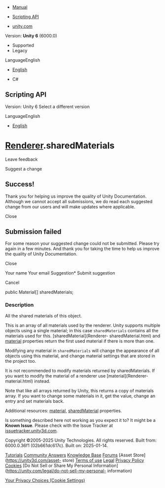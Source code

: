 [ ]()

  * [Manual](../Manual/index.html)
  * [Scripting API](../ScriptReference/index.html)

  * [unity.com](https://unity.com/)

Version: **Unity 6** (6000.0)

  * Supported
  * Legacy

LanguageEnglish

  * [English]()

  * C#

[ ](https://docs.unity3d.com)

## Scripting API

Version: Unity 6 Select a different version

LanguageEnglish

  * [English]()

#  [Renderer](Renderer.html).sharedMaterials

Leave feedback

Suggest a change

## Success!

Thank you for helping us improve the quality of Unity Documentation. Although
we cannot accept all submissions, we do read each suggested change from our
users and will make updates where applicable.

Close

## Submission failed

For some reason your suggested change could not be submitted. Please <a>try
again</a> in a few minutes. And thank you for taking the time to help us
improve the quality of Unity Documentation.

Close

Your name Your email Suggestion* Submit suggestion

Cancel

[ ]()

public Material[] sharedMaterials;

### Description

All the shared materials of this object.

This is an array of all materials used by the renderer. Unity supports
multiple objects using a single material; in this case `sharedMaterials`
contains all the materials used for this. [sharedMaterial](Renderer-
sharedMaterial.html) and [material](Renderer-material.html) properties return
the first used material if there is more than one.  
  
Modifying any material in `sharedMaterials` will change the appearance of all
objects using this material, and change material settings that are stored in
the project too.  
  
It is not recommended to modify materials returned by sharedMaterials. If you
want to modify the material of a renderer use [material](Renderer-
material.html) instead.  
  
Note that like all arrays returned by Unity, this returns a copy of materials
array. If you want to change some materials in it, get the value, change an
entry and set materials back.  
  
Additional resources: [material](Renderer-material.html),
[sharedMaterial](Renderer-sharedMaterial.html) properties.

Is something described here not working as you expect it to? It might be a
**Known Issue**. Please check with the Issue Tracker at
[issuetracker.unity3d.com](https://issuetracker.unity3d.com).

Copyright ©2005-2025 Unity Technologies. All rights reserved. Built from:
6000.0.36f1 (02b661dc617c). Built on: 2025-01-14.

[Tutorials](https://unity3d.com/learn) [Community
Answers](https://answers.unity3d.com) [Knowledge
Base](https://support.unity3d.com/hc/en-us)
[Forums](https://forum.unity3d.com) [Asset Store](https://unity3d.com/asset-
store) [Terms of use](https://docs.unity3d.com/Manual/TermsOfUse.html)
[Legal](https://unity.com/legal) [Privacy
Policy](https://unity.com/legal/privacy-policy)
[Cookies](https://unity.com/legal/cookie-policy) [Do Not Sell or Share My
Personal Information](https://unity.com/legal/do-not-sell-my-personal-
information)

[Your Privacy Choices (Cookie Settings)](javascript:void\(0\);)

